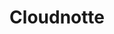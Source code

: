 ---
title: Cloudnotte
description: Socials, event designs and brochures.
coverImage: /assets/img/work/designs/cloudnotte-posters.png
---
